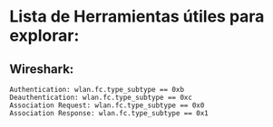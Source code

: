 # Lista de Herramientas útiles para explorar:

## Wireshark:
```
Authentication: wlan.fc.type_subtype == 0xb
Deauthentication: wlan.fc.type_subtype == 0xc
Association Request: wlan.fc.type_subtype == 0x0
Association Response: wlan.fc.type_subtype == 0x1
```